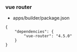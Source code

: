 ### vue router

- apps/builder/package.json

```
{
    "dependencies": {
        "vue-router": "4.5.0"
    }
}
```
